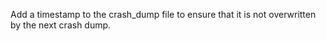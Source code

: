 Add a timestamp to the crash_dump file to ensure that it is not overwritten by the next crash dump.
